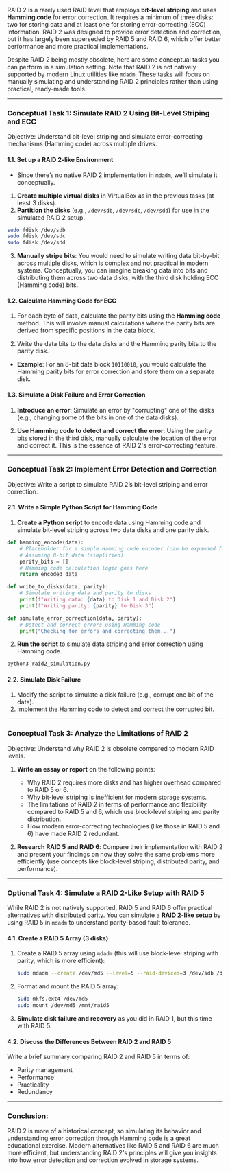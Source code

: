 RAID 2 is a rarely used RAID level that employs **bit-level striping** and uses **Hamming code** for error correction. It requires a minimum of three disks: two for storing data and at least one for storing error-correcting (ECC) information. RAID 2 was designed to provide error detection and correction, but it has largely been superseded by RAID 5 and RAID 6, which offer better performance and more practical implementations.

Despite RAID 2 being mostly obsolete, here are some conceptual tasks you can perform in a simulation setting. Note that RAID 2 is not natively supported by modern Linux utilities like `mdadm`. These tasks will focus on manually simulating and understanding RAID 2 principles rather than using practical, ready-made tools.

---

### **Conceptual Task 1: Simulate RAID 2 Using Bit-Level Striping and ECC**

Objective: Understand bit-level striping and simulate error-correcting mechanisms (Hamming code) across multiple drives.

#### 1.1. **Set up a RAID 2-like Environment**
- Since there’s no native RAID 2 implementation in `mdadm`, we’ll simulate it conceptually.

1. **Create multiple virtual disks** in VirtualBox as in the previous tasks (at least 3 disks).
2. **Partition the disks** (e.g., `/dev/sdb`, `/dev/sdc`, `/dev/sdd`) for use in the simulated RAID 2 setup.

```bash
sudo fdisk /dev/sdb
sudo fdisk /dev/sdc
sudo fdisk /dev/sdd
```

3. **Manually stripe bits**: You would need to simulate writing data bit-by-bit across multiple disks, which is complex and not practical in modern systems. Conceptually, you can imagine breaking data into bits and distributing them across two data disks, with the third disk holding ECC (Hamming code) bits.

#### 1.2. **Calculate Hamming Code for ECC**
1. For each byte of data, calculate the parity bits using the **Hamming code** method. This will involve manual calculations where the parity bits are derived from specific positions in the data block.
   
2. Write the data bits to the data disks and the Hamming parity bits to the parity disk.

- **Example**: For an 8-bit data block `10110010`, you would calculate the Hamming parity bits for error correction and store them on a separate disk.

#### 1.3. **Simulate a Disk Failure and Error Correction**
1. **Introduce an error**: Simulate an error by "corrupting" one of the disks (e.g., changing some of the bits in one of the data disks).
   
2. **Use Hamming code to detect and correct the error**: Using the parity bits stored in the third disk, manually calculate the location of the error and correct it. This is the essence of RAID 2's error-correcting feature.

---

### **Conceptual Task 2: Implement Error Detection and Correction**

Objective: Write a script to simulate RAID 2’s bit-level striping and error correction.

#### 2.1. **Write a Simple Python Script for Hamming Code**

1. **Create a Python script** to encode data using Hamming code and simulate bit-level striping across two data disks and one parity disk.

```python
def hamming_encode(data):
    # Placeholder for a simple Hamming code encoder (can be expanded for educational purposes)
    # Assuming 8-bit data (simplified)
    parity_bits = []
    # Hamming code calculation logic goes here
    return encoded_data

def write_to_disks(data, parity):
    # Simulate writing data and parity to disks
    print(f"Writing data: {data} to Disk 1 and Disk 2")
    print(f"Writing parity: {parity} to Disk 3")

def simulate_error_correction(data, parity):
    # Detect and correct errors using Hamming code
    print("Checking for errors and correcting them...")
```

2. **Run the script** to simulate data striping and error correction using Hamming code.

```bash
python3 raid2_simulation.py
```

#### 2.2. **Simulate Disk Failure**
1. Modify the script to simulate a disk failure (e.g., corrupt one bit of the data).
2. Implement the Hamming code to detect and correct the corrupted bit.

---

### **Conceptual Task 3: Analyze the Limitations of RAID 2**

Objective: Understand why RAID 2 is obsolete compared to modern RAID levels.

1. **Write an essay or report** on the following points:
   - Why RAID 2 requires more disks and has higher overhead compared to RAID 5 or 6.
   - Why bit-level striping is inefficient for modern storage systems.
   - The limitations of RAID 2 in terms of performance and flexibility compared to RAID 5 and 6, which use block-level striping and parity distribution.
   - How modern error-correcting technologies (like those in RAID 5 and 6) have made RAID 2 redundant.

2. **Research RAID 5 and RAID 6**: Compare their implementation with RAID 2 and present your findings on how they solve the same problems more efficiently (use concepts like block-level striping, distributed parity, and performance).

---

### **Optional Task 4: Simulate a RAID 2-Like Setup with RAID 5**

While RAID 2 is not natively supported, RAID 5 and RAID 6 offer practical alternatives with distributed parity. You can simulate a **RAID 2-like setup** by using RAID 5 in `mdadm` to understand parity-based fault tolerance.

#### 4.1. **Create a RAID 5 Array** (3 disks)

1. Create a RAID 5 array using `mdadm` (this will use block-level striping with parity, which is more efficient):
   ```bash
   sudo mdadm --create /dev/md5 --level=5 --raid-devices=3 /dev/sdb /dev/sdc /dev/sdd
   ```

2. Format and mount the RAID 5 array:
   ```bash
   sudo mkfs.ext4 /dev/md5
   sudo mount /dev/md5 /mnt/raid5
   ```

3. **Simulate disk failure and recovery** as you did in RAID 1, but this time with RAID 5.

#### 4.2. **Discuss the Differences Between RAID 2 and RAID 5**
Write a brief summary comparing RAID 2 and RAID 5 in terms of:
   - Parity management
   - Performance
   - Practicality
   - Redundancy

---

### Conclusion:
RAID 2 is more of a historical concept, so simulating its behavior and understanding error correction through Hamming code is a great educational exercise. Modern alternatives like RAID 5 and RAID 6 are much more efficient, but understanding RAID 2's principles will give you insights into how error detection and correction evolved in storage systems.